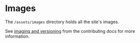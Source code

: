  # Images
The `/assets/images` directory holds all the site's images.


See [imaging and versioning](https://github.com/github/docs/blob/main/contributing/images-and-versioning.md) from the contributing docs for more information.
